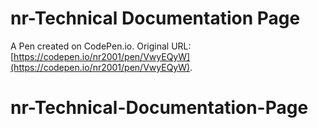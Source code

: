 # nr-Technical Documentation Page

A Pen created on CodePen.io. Original URL: [https://codepen.io/nr2001/pen/VwyEQyW](https://codepen.io/nr2001/pen/VwyEQyW).

# nr-Technical-Documentation-Page
